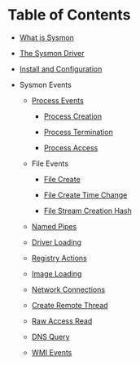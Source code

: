 
Table of Contents
=================

* [What is Sysmon](./what-is-sysmon.md)

* [The Sysmon Driver](./the-sysmon-driver.md)

* [Install and Configuration](./install-and-configuration.md)

* Sysmon Events

  * [Process Events](./process-events.md)

    * [Process Creation](./process-creation.md)

    * [Process Termination](./process-termination.md)

    * [Process Access](./process-access.md)

  * File Events
  
    * [File Create](./file-create.md)

    * [File Create Time Change](./file-create-time-change.md)

    * [File Stream Creation Hash](./file-stream-creation-hash.md)

  * [Named Pipes](./named-pipes.md)

  * [Driver Loading](./driver-loading.md)

  * [Registry Actions](./registry-actions.md)

  * [Image Loading](./image-loading.md)

  * [Network Connections](./network-connections.md)

  * [Create Remote Thread](./create-remote-thread.md)

  * [Raw Access Read](./raw-access-read.md)

  * [DNS Query](./dns-query.md)

  * [WMI Events](./WMI-events.md)
